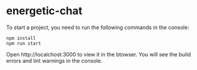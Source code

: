 # energetic-chat

To start a project, you need to run the following commands in the console:

    npm install
    npm run start

Open http://localchost:3000 to view it in the btowser.
You will see the build errors and lint warnings in the console.
